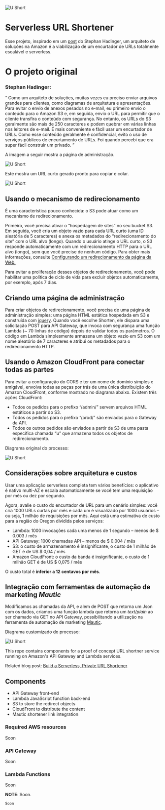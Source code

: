 ![U Short](https://raw.githubusercontent.com/lucasjordaom/ushort-serverless-url-shortener/master/docs/images/u-short-capa-768x418.png)

# Serverless URL Shortener

Esse projeto, inspirado em um [post](https://aws.amazon.com/blogs/compute/build-a-serverless-private-url-shortener/) do Stephan Hadinger, um arquiteto de soluções na Amazon é a viabilização de um encurtador de URLs totalmente escalável e serverless.


# O projeto original
### Stephan Hadinger: 
“ Como um arquiteto de soluções, muitas vezes eu preciso enviar arquivos grandes para clientes, como diagramas de arquitetura e apresentações. Para evitar o envio de anexos pesados no e-mail, eu primeiro envio o conteúdo para o Amazon S3 e, em seguida, envio o URL para permitir que o cliente transfira o conteúdo com segurança. No entanto, os URLs do S3 geralmente são mais de 250 caracteres e podem quebrar em várias linhas nos leitores de e-mail. É mais conveniente e fácil usar um encurtador de URLs. Como esse conteúdo geralmente é confidencial, evito o uso de serviços públicos de encurtamento de URLs. Foi quando percebi que era super fácil construir um privado. ”

A imagem a seguir mostra a página de administração.

![U Short](https://raw.githubusercontent.com/lucasjordaom/ushort-serverless-url-shortener/master/docs/images/urlshortener_admin-300x198.png)

Este mostra um URL curto gerado pronto para copiar e colar.

![U Short](https://raw.githubusercontent.com/lucasjordaom/ushort-serverless-url-shortener/master/docs/images/urlshortener_url.png)

## Usando o mecanismo de redirecionamento

É uma característica pouco conhecida: o S3 pode atuar como um mecanismo de redirecionamento.

Primeiro, você precisa ativar o “hospedagem de sites” no seu bucket S3. Em seguida, você cria um objeto vazio para cada URL curto (uma ID aleatória de 5 caracteres) e anexa os metadados do “redirecionamento do site” com o URL alvo (longo). Quando o usuário atinge o URL curto, o S3 responde automaticamente com um redirecionamento HTTP para o URL alvo (longo), sem que você precise de nenhum código. Para obter mais informações, consulte [Configurando um redirecionamento da página da Web.](https://docs.aws.amazon.com/AmazonS3/latest/dev/how-to-page-redirect.html)

Para evitar a proliferação desses objetos de redirecionamento, você pode habilitar uma política de ciclo de vida para excluir objetos automaticamente, por exemplo, após 7 dias.

## Criando uma página de administração

Para criar objetos de redirecionamento, você precisa de uma página de administração simples: uma página HTML estática hospedada em S3 e construída com [jquery](https://jquery.com/). Quando você escolhe Shorten, ele dispara uma solicitação POST para API Gateway, que invoca com segurança uma função Lambda (~ 70 linhas de código) depois de validar todos os parâmetros. O código em Lambda simplesmente armazena um objeto vazio em S3 com um nome aleatório de 7 caracteres e atribui os metadados para o redirecionamento HTTP.

## Usando o Amazon CloudFront para conectar todas as partes

Para evitar a configuração do CORS e ter um nome de domínio simples e amigável, envolva todas as peças por trás de uma única distribuição do Amazon CloudFront, conforme mostrado no diagrama abaixo. Existem três ações CloudFront:

- Todos os pedidos para o prefixo “/admin/” servem arquivos HTML estáticos a partir do S3.
- Todos os pedidos para o prefixo “/prod/” são enviados para o Gateway da API.
- Todos os outros pedidos são enviados a partir de S3 de uma pasta específica chamada “u” que armazena todos os objetos de redirecionamento.

Diagrama original do processo:

![U Short](https://raw.githubusercontent.com/lucasjordaom/ushort-serverless-url-shortener/master/docs/images/diagrama-antigo.png)

## Considerações sobre arquitetura e custos

Usar uma aplicação serverless completa tem vários benefícios: o aplicativo é nativo multi-AZ e escala automaticamente se você tem uma requisição por mês ou dez por segundo.

Agora, avalie o custo do encurtador de URL para um cenário simples: você cria 1000 URLs curtas por mês e cada um é visualizado por 1000 usuários – ou seja, 1 milhão de requisições por mês. Aqui está uma estimativa de custo para a região do Oregon dividida pelos serviços:

- Lambda: 1000 invocações cada uma menos de 1 segundo – menos de $ 0.003 / mês
- API Gateway: 1000 chamadas API – menos de $ 0.004 / mês
- S3: o custo de armazenamento é insignificante, o custo de 1 milhão de GET é de US $ 0,04 / mês
- Amazon CloudFront: o custo da banda é insignificante, o custo de 1 milhão GET é de US $ 0,075 / mês

O custo total é **inferior a 12 centavos por mês**.

## Integração com ferramentas de automação de marketing *Mautic*

Modificamos as chamadas da API, e alem de POST que retorna um Json com os dados, criamos uma função lambda que retorna um *text/plain* ao ser chamado via GET no API Gateway, possibilitando a utilização na ferramenta de automação de marketing [Mautic](https://www.mautic.org/).

Diagrama customizado do processo:

![U Short](https://raw.githubusercontent.com/lucasjordaom/ushort-serverless-url-shortener/master/docs/images/diagrama-custom.png)

This repo contains components for a proof of concept URL shortner service running on Amazon's API Gateway and Lambda services.

Related blog post: [Build a Serverless, Private URL Shortener](https://aws.amazon.com/pt/blogs/compute/build-a-serverless-private-url-shortener/)

## Components

* API Gateway front-end
* Lambda JavaScript function back-end
* S3 to store the redirect objects
* CloudFront to distribute the content
* Mautic shortener link integration

### Required AWS resources

Soon

### API Gateway

Soon

### Lambda Functions

Soon

**NOTE**: Soon.



```
Soon
```

